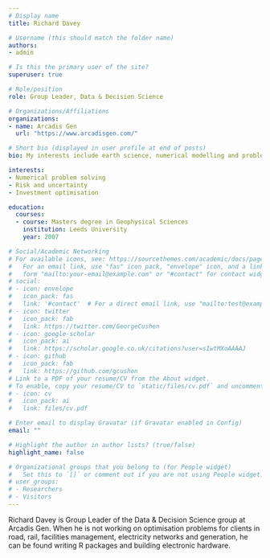 ```yaml
---
# Display name
title: Richard Davey

# Username (this should match the folder name)
authors:
- admin

# Is this the primary user of the site?
superuser: true

# Role/position
role: Group Leader, Data & Decision Science

# Organizations/Affiliations
organizations:
- name: Arcadis Gen
  url: "https://www.arcadisgen.com/"

# Short bio (displayed in user profile at end of posts)
bio: My interests include earth science, numerical modelling and problem solving through optimisation.

interests:
- Numerical problem solving
- Risk and uncertainty
- Investment optimisation

education:
  courses:
  - course: Masters degree in Geophysical Sciences
    institution: Leeds University
    year: 2007

# Social/Academic Networking
# For available icons, see: https://sourcethemes.com/academic/docs/page-builder/#icons
#   For an email link, use "fas" icon pack, "envelope" icon, and a link in the
#   form "mailto:your-email@example.com" or "#contact" for contact widget.
# social:
# - icon: envelope
#   icon_pack: fas
#   link: '#contact'  # For a direct email link, use "mailto:test@example.org".
# - icon: twitter
#   icon_pack: fab
#   link: https://twitter.com/GeorgeCushen
# - icon: google-scholar
#   icon_pack: ai
#   link: https://scholar.google.co.uk/citations?user=sIwtMXoAAAAJ
# - icon: github
#   icon_pack: fab
#   link: https://github.com/gcushen
# Link to a PDF of your resume/CV from the About widget.
# To enable, copy your resume/CV to `static/files/cv.pdf` and uncomment the lines below.
# - icon: cv
#   icon_pack: ai
#   link: files/cv.pdf

# Enter email to display Gravatar (if Gravatar enabled in Config)
email: ""

# Highlight the author in author lists? (true/false)
highlight_name: false

# Organizational groups that you belong to (for People widget)
#   Set this to `[]` or comment out if you are not using People widget.
# user_groups:
# - Researchers
# - Visitors
---
```


Richard Davey is Group Leader of the Data & Decision Science group at Arcadis Gen. When he is not working on optimisation problems for clients in road, rail, facilities management, electricity networks and generation, he can be found writing R packages and building electronic hardware.
